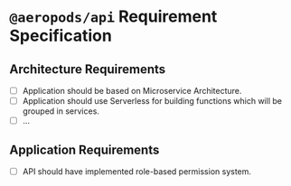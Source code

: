# `@aeropods/api` Requirement Specification

## Architecture Requirements

- [ ] Application should be based on Microservice Architecture.
- [ ] Application should use Serverless for building functions which will be
      grouped in services.
- [ ] ...

## Application Requirements

- [ ] API should have implemented role-based permission system.
